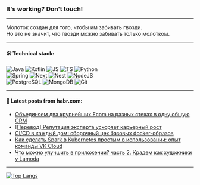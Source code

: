 ### It's working? Don't touch!

---
Молоток создан для того, чтобы им забивать гвозди. <br>
Но это не значит, что гвозди можно забивать только молотком.

---

#### 🛠️ Technical stack:

![Java](https://img.shields.io/badge/Java-informational?logo=Oracle&style=flat&logoColor=white&color=FF4500)
![Kotlin](https://img.shields.io/badge/Kotlin-informational?logo=Kotlin&style=flat&logoColor=white&color=774D97)
![JS](https://img.shields.io/badge/JS-informational?logo=javaScript&style=flat&logoColor=black&color=F7Df1E)
![TS](https://img.shields.io/badge/TypeScript-informational?logo=typeScript&style=flat&logoColor=black&color=017acc)
![Python](https://img.shields.io/badge/Python-informational?logo=Python&style=flat&logoColor=black&color=ffdd54) <br>
![Spring](https://img.shields.io/badge/SpringBoot-informational?logo=SpringBoot&style=flat&logoColor=white&color=6DB33F) 
![Next](https://img.shields.io/badge/Next.js-informational?logo=Next.js&style=flat&logoColor=white&color=3671a1)
![Nest](https://img.shields.io/badge/NestJS-informational?logo=NestJS&style=flat&logoColor=white&color=E0234E)
![NodeJS](https://img.shields.io/badge/NodeJS-informational?logo=node.js&style=flat&logoColor=white&color=70A760) <br>
![PostgreSQL](https://img.shields.io/badge/PostgreSQL-informational?logo=PostgreSQL&style=flat&logoColor=white&color=DAA520)
![MongoDB](https://img.shields.io/badge/MongoDB-informational?logo=MongoDB&style=flat&logoColor=white&color=870000)
![Git](https://img.shields.io/badge/Git-informational?logo=git&style=flat&logoColor=white&color=f74e28)

___

#### 💬 Latest posts from habr.com:

<!-- BLOG-POST-LIST:START -->
- [Объединяем два крупнейших Ecom на разных стеках в одну общую CRM](https://habr.com/ru/companies/agima/articles/787278/?utm_source=habrahabr&utm_medium=rss&utm_campaign=787278)
- [[Перевод] Репутация эксперта ускоряет карьерный рост](https://habr.com/ru/companies/productivity_inside/articles/787324/?utm_source=habrahabr&utm_medium=rss&utm_campaign=787324)
- [CI/CD в каждый дом: сборочный цех базовых docker-образов](https://habr.com/ru/companies/yandex_praktikum/articles/782620/?utm_source=habrahabr&utm_medium=rss&utm_campaign=782620)
- [Как сделать Spark в Kubernetes простым в использовании: опыт команды VK Cloud](https://habr.com/ru/companies/vk/articles/776722/?utm_source=habrahabr&utm_medium=rss&utm_campaign=776722)
- [Что можно улучшить в приложении? часть 2. Крадем как художники у Lamoda](https://habr.com/ru/articles/787300/?utm_source=habrahabr&utm_medium=rss&utm_campaign=787300)
<!-- BLOG-POST-LIST:END -->

---
[![Top Langs](https://github-readme-stats-git-master-advtsetting-gmailcom.vercel.app/api/top-langs/?username=zloylis&langs_count=10&hide_title=false&title_color=e6edf3&size_weight=0.5&count_weight=0.5&layout=compact&hide_border=true&theme=dracula)](https://github.com/zloylis)

<!-- ![GitHub stats](https://github-readme-stats-git-master-advtsetting-gmailcom.vercel.app/api?username=zloylis&show_icons=true&hide_border=true&theme=dracula&hide_title=true&include_all_commits=true&count_private=true&hide=contribs&hide_rank=true) -->
